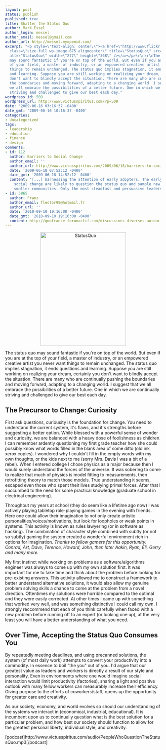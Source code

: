 ```yaml
---
layout: post
status: publish
published: true
title: Shatter the Status Quo
author: Mark Essel
author_login: messel
author_email: messel@gmail.com
author_url: http://messel.myopenid.com/
excerpt: "<p style=\"text-align: center;\"><a href=\"http://www.flickr.com/photos/29326680@N03/\"><img
  class=\"size-full wp-image-675 aligncenter\" title=\"StatusQuo\" src=\"http://www.victusspiritus.com/wp-content/uploads/2009/06/StatusQuo.jpg\"
  alt=\"StatusQuo\" width=\"277\" height=\"368\" /></a></p>\r\n\r\nThe status quo
  may sound fantastic if you're on top of the world. But even if you are at the top
  of your field, a master of industry, or an empowered creative artist you never want
  things to remain unchanged. The status quo implies stagnation, it ends questions
  and learning. Suppose you are still working on realizing your dream, certainly you
  don't want to blindly accept the situation. There are many who are continually pushing
  the boundaries and moving forward, adapting to a changing world. I suggest that
  we all embrace the possibilities of a better future. One in which we are continually
  striving and challenged to give our best each day."
wordpress_id: 509
wordpress_url: http://www.victusspiritus.com/?p=509
date: '2009-06-16 03:16:37 -0400'
date_gmt: '2009-06-16 10:16:37 -0400'
categories:
- Uncategorized
tags:
- leadership
- education
- finance
- design
comments:
- id: 112
  author: Barriers to Social Change
  author_email: ''
  author_url: http://www.victusspiritus.com/2009/06/18/barriers-to-social-change/
  date: '2009-06-18 07:52:12 -0400'
  date_gmt: '2009-06-18 14:52:12 -0400'
  content: "[...] harnessing the attention of early adopters. The early adopters of
    social change are likely to question the status quo and sample new methods within
    smaller communities. Only the most steadfast and persuasive leaders [...]"
- id: 5865
  author: Franz
  author_email: flector99@hotmail.fr
  author_url: ''
  date: '2010-09-10 19:16:00 -0400'
  date_gmt: '2010-09-10 19:16:00 -0400'
  content: http://quofrance.forumactif.com/discussions-diverses-autour-de-status-quo-f10/je-suis-jaloux-t3194.htm
---
```

<p style="text-align: center;"><a href="http://www.flickr.com/photos/29326680@N03/"><img class="size-full wp-image-675 aligncenter" title="StatusQuo" src="http://www.victusspiritus.com/wp-content/uploads/2009/06/StatusQuo.jpg" alt="StatusQuo" width="277" height="368" /></a></p>
<p>The status quo may sound fantastic if you're on top of the world. But even if you are at the top of your field, a master of industry, or an empowered creative artist you never want things to remain unchanged. The status quo implies stagnation, it ends questions and learning. Suppose you are still working on realizing your dream, certainly you don't want to blindly accept the situation. There are many who are continually pushing the boundaries and moving forward, adapting to a changing world. I suggest that we all embrace the possibilities of a better future. One in which we are continually striving and challenged to give our best each day.<a id="more"></a><a id="more-509"></a></p>
<h2>The Precursor to Change: Curiosity</h2>
<p>First ask questions, curiousity is the foundation for change. You need to understand the current system, it's flaws, and it's strengths before suggesting a better option. While blessed with a powerful sense of wonder and curiosity, we are balanced with a heavy dose of foolishness as children. I can remember ardently questioning my first grade teacher how she could possibly know what words filled in the blank area of some ditto (old ink xerox copies). I wondered why I couldn't fill in the empty words with my own thoughts, or the kids next to me (sorry Mrs. Davis I was a bit of a rebel). When I entered college I chose physics as a major because then I would surely understand the forces of the universe. It was sobering to come to realize that much of physics is model fitting to measurements, then retrofitting theory to match those models. True understanding it seems, escaped even those who spent their lives studying primal forces. After that I succumbed to the need for some practical knowledge (graduate school in electrical engineering).</p>
<p>Throughout my years at school (they do seem like a lifetime ago now) I was actively playing tabletop role-playing games in the evening with friends. Here one could allow their imagination to not only create artistic personalities/voices/motivations, but look for loopholes or weak points in systems. This activity is known as rules lawyering (or in software as hacking). The combination of character style combined with subtly (or not so subtly) gaming the system created a wonderful environment rich in options for imagination. <em>Thanks to fellow gamers for this opportunity: Conrad, Art, Dave, Terence, Howard, John, then later Aakin, Ryan, Eli, Gerry and many more.</em></p>
<p>My first instinct while working on problems as a software/algorithms engineer was always to come up with my own solution first. It was important for me to take time and think about the problem before looking for pre-existing answers. This activity allowed me to construct a framework to better understand alternative solutions, it would also allow my genuine problem solving skills a chance to come at the problem from a novel direction. Oftentimes my solutions were horrible compared to the optimal and they were easily corrected. At other times I came up with something that worked very well, and was something distinctive I could call my own. I strongly reccommend that each of you think carefully when faced with a new problem before running off to an expert (or looking one up), at the very least you will have a better understanding of what you need.</p>
<h2>Over Time, Accepting the Status Quo Consumes You</h2>
<p>By repeatedly meeting deadlines, and using precanned solutions, the system (of most daily work) attempts to convert your productivity into a commodity. In essence to boil "the you" out of you. I'd argue that our greatest value as leaders and workers is directly a result of our style and personality. Even in environments where one would imagine social interaction would limit productivity (factories), sharing a light and positive outlook with many fellow workers can measurably increase their efficiency. Giving purpose to the efforts of coworkers/staff, opens up the opportunity for greater care and creativity.</p>
<p>As our society, economy, and world evolves so should our understanding of the systems we interact in (economical, industrial, educational). It is incumbent upon us to continually question what is the best solution for a particular problem, and how best our society should function to allow for the greatest personal liberty, individual style, and creativity.</p>
<p>[podcast]http://www.victusspiritus.com/audio/PeopleWhoQuestionTheStatusQuo.mp3[/podcast]</p>
